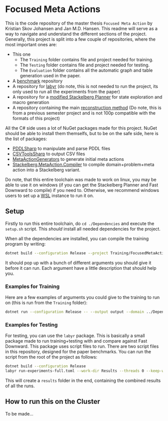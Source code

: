 # Focused Meta Actions
This is the code repository of the master thesis `Focused Meta Action` by Kristian Skov Johansen and Jan M.D. Hansen.
This readme will serve as a way to navigate and understand the different sections of the project.
Generally, this project is split into a few couple of repositories, where the most important ones are:
* This one
    * The `Training` folder contains file and project needed for training.
    * The `Testing` folder contains file and project needed for testing.
    * The `Evaluation` folder contains all the automatic graph and table generation used in the paper.
* A [benchmark](https://github.com/kris701/FocusedMetaActionsData/tree/master) repository
* A repository for [labyr](https://github.com/jamadaha/labyr) (do note, this is not needed to run the project, its only used to run all the experiments from the paper)
* A repository for a [modified Stackelberg Planner](https://github.com/jamadaha/stackelberg-planner-sls) for state exploration and macro generation
* A repository containing the main [reconstruction method](https://github.com/kris701/MARMA) (Do note, this is from a previous semester project and is not 100p compatible with the formats of this project)

All the C# side uses a lot of NuGet packages made for this project. NuGet should be able to install them themselfs, but to be on the safe side, here is the list of packages:
* [PDDLSharp](https://github.com/kris701/PDDLSharp) to manipulate and parse PDDL files
* [CSVToolsSharp](https://github.com/kris701/CSVToolsSharp) to output CSV files
* [MetaActionGenerators](https://github.com/kris701/MetaActionGenerators) to generate initial meta actions
* [Stackelberg.MetaAction.Compiler](https://github.com/kris701/Stackelberg.MetaAction.Compiler) to compile domain+problem+meta action into a Stackelberg variant.

Do note, that this entire toolchain was made to work on linux, you may be able to use it on windows (if you can get the Stackelberg Planner and Fast Downward to compile) if you need to.
Otherwise, we recommend windows users to set up a [WSL](https://learn.microsoft.com/en-us/windows/wsl/install) instance to run it on.

## Setup
Firstly to run this entire toolchain, do `cd ./Dependencies` and execute the `setup.sh` script.
This *should* install all needed dependencies for the project.

When all the dependencies are installed, you can compile the training program by writing:
```bash
dotnet build --configuration Release --project Training/FocusedMetaActions.Train/FocusedMetaActions.Train.csproj
```
It should pop up with a bunch of different arguments you should give it before it can run.
Each argument have a little description that should help you.

### Examples for Training
Here are a few examples of arguments you could give to the training to run on (this is run from the `Training` folder):
```bash
dotnet run --configuration Release -- --output output --domain ../Dependencies/focused-meta-actions-benchmarks/Benchmarks/blocksworld/domain.pddl --problems ../Dependencies/focused-meta-actions-benchmarks/Benchmarks/blocksworld/training/p1.pddl ../Dependencies/focused-meta-actions-benchmarks/Benchmarks/blocksworld/training/p2.pddl ../Dependencies/focused-meta-actions-benchmarks/Benchmarks/blocksworld/training/p3.pddl ../Dependencies/focused-meta-actions-benchmarks/Benchmarks/blocksworld/training/p4.pddl ../Dependencies/focused-meta-actions-benchmarks/Benchmarks/blocksworld/training/p5.pddl ../Dependencies/focused-meta-actions-benchmarks/Benchmarks/blocksworld/usefulness/p1.pddl ../Dependencies/focused-meta-actions-benchmarks/Benchmarks/blocksworld/usefulness/p2.pddl ../Dependencies/focused-meta-actions-benchmarks/Benchmarks/blocksworld/usefulness/p3.pddl ../Dependencies/focused-meta-actions-benchmarks/Benchmarks/blocksworld/usefulness/p4.pddl ../Dependencies/focused-meta-actions-benchmarks/Benchmarks/blocksworld/usefulness/p5.pddl --generator CPDDLMutexed --args cpddlOutput;../Dependencies/focused-meta-actions-benchmarks/CPDDLGroups/blocksworld.txt --refinement-time-limit 120 --exploration-time-limit 120 --validation-time-limit 20 --cache-generation-time-limit 20 --pre-usefulness-strategy UsedInPlans --post-usefulness-strategy ReducesMetaSearchTimeTop2 --last-n-usefulness 5
```

### Examples for Testing
For testing, you can use the `labyr` package.
This is basically a small package made to run training+testing with and compare against Fast Downward.
This package uses script files to run. There are two script files in this repository, designed for the paper benchmarks.
You can run the script from the root of the project as follows:
```bash
dotnet build --configuration Release
labyr run-experiments-full.toml --work-dir Results --threads 0 --keep-working-dir
```
This will create a `results` folder in the end, containing the combined results of all the runs.

## How to run this on the Cluster
To be made...
